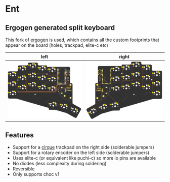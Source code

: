 # Ent

## Ergogen generated split keyboard

This fork of [ergogen](https://github.com/linosgian/ergogen/tree/lgian/custom_footprints) is used, which contains all the custom footprints that appear on the board (holes, trackpad, elite-c etc)

left | right
-|-
![left](images/front.png) | ![right](images/back.png)

## Features

* Support for a [cirque](https://keycapsss.com/keyboard-parts/parts/211/glidepoint-cirque-trackpad-tm040040-tm035035?c=11) trackpad on the right side (solderable jumpers)
* Support for a rotary encoder on the left side (solderable jumpers)
* Uses elite-c (or equivalent like puchi-c) so more io pins are available
* No diodes (less complexity during soldering)
* Reversible
* Only supports choc v1

